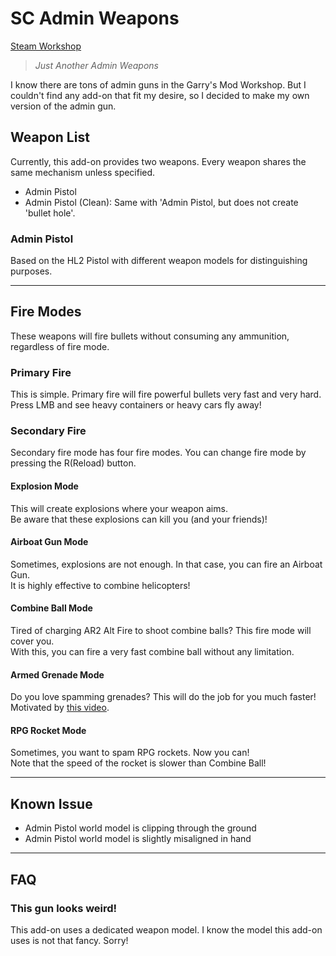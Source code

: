 # SC Admin Weapons
[Steam Workshop](https://steamcommunity.com/sharedfiles/filedetails/?id=3011567266)

> *Just Another Admin Weapons*

I know there are tons of admin guns in the Garry's Mod Workshop. But I couldn't find any add-on that fit my desire, so I decided to make my own version of the admin gun.

## Weapon List
Currently, this add-on provides two weapons. Every weapon shares the same mechanism unless specified.

* Admin Pistol
* Admin Pistol (Clean): Same with 'Admin Pistol, but does not create 'bullet hole'.

### Admin Pistol
Based on the HL2 Pistol with different weapon models for distinguishing purposes.

---

## Fire Modes
These weapons will fire bullets without consuming any ammunition, regardless of fire mode.

### Primary Fire
This is simple. Primary fire will fire powerful bullets very fast and very hard.  
Press LMB and see heavy containers or heavy cars fly away!

### Secondary Fire
Secondary fire mode has four fire modes. You can change fire mode by pressing the R(Reload) button.

#### Explosion Mode
This will create explosions where your weapon aims.  
Be aware that these explosions can kill you (and your friends)!

#### Airboat Gun Mode
Sometimes, explosions are not enough. In that case, you can fire an Airboat Gun.  
It is highly effective to combine helicopters!

#### Combine Ball Mode
Tired of charging AR2 Alt Fire to shoot combine balls? This fire mode will cover you.  
With this, you can fire a very fast combine ball without any limitation.

#### Armed Grenade Mode
Do you love spamming grenades? This will do the job for you much faster!  
Motivated by [this video](http://youtu.be/LJDTgsXsP0k).

#### RPG Rocket Mode
Sometimes, you want to spam RPG rockets. Now you can!  
Note that the speed of the rocket is slower than Combine Ball!

---

## Known Issue
* Admin Pistol world model is clipping through the ground
* Admin Pistol world model is slightly misaligned in hand

---

## FAQ

### This gun looks weird!
This add-on uses a dedicated weapon model. I know the model this add-on uses is not that fancy. Sorry!
